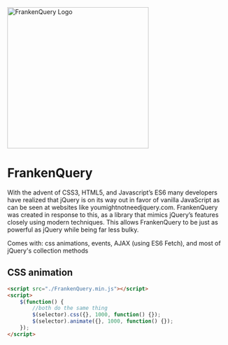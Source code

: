 <img width="323" src="http://interesting.sytes.net/wp-content/uploads/2018/10/desenho-de-cabeca-de-frankenstein_33070-3915.jpg"  alt="FrankenQuery Logo">

# FrankenQuery

With the advent of CSS3, HTML5, and Javascript’s ES6 many developers have realized that jQuery is on its way out in favor of vanilla JavaScript as can be seen at websites like youmightnotneedjquery.com. FrankenQuery was created in response to this, as a library that mimics jQuery’s features closely using modern techniques. This allows FrankenQuery to be just as powerful as jQuery while being far less bulky.

Comes with: css animations, events, AJAX (using ES6 Fetch), and most of jQuery's collection methods

## CSS animation

```html
<script src="./FrankenQuery.min.js"></script>
<script>
	$(function() {
		//both do the same thing
		$(selector).css({}, 1000, function() {});
		$(selector).animate({}, 1000, function() {});
	});
</script>
```
